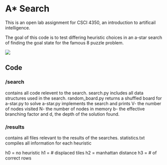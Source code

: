 # A* Search
This is an open lab assignment for CSCI 4350, an introduction to artificail intelligence. 

The goal of this code is to test differing heuristic choices in an a-star search of finding the goal state for the famous 8 puzzle problem. 

![](http://www.aiai.ed.ac.uk/~gwickler/images/8-puzzle-states.png)

## Code

### /search 
contains all code relevent to the search. 
search.py includes all data structures used in the search. 
random_board.py returns a shuffled board for a-star.py to solve
a-star.py implements the search and prints V- the number of nodes visited N- the number of nodes in memory b- the effective branching factor and d, the depth of the solution found. 

### /results
contains all files relevant to the results of the searches. statistics.txt compiles all information for each heuristic 

h0 = no heuristic
h1 = # displaced tiles
h2 = manhattan distance
h3 = # of correct rows



